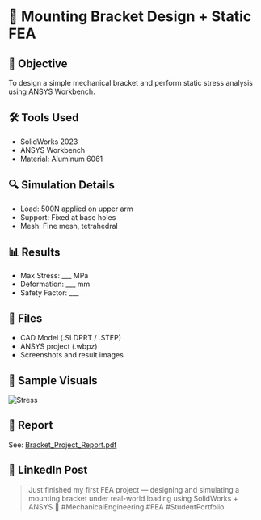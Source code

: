 # 🧩 Mounting Bracket Design + Static FEA

## 🎯 Objective
To design a simple mechanical bracket and perform static stress analysis using ANSYS Workbench.

## 🛠 Tools Used
- SolidWorks 2023
- ANSYS Workbench
- Material: Aluminum 6061

## 🔍 Simulation Details
- Load: 500N applied on upper arm
- Support: Fixed at base holes
- Mesh: Fine mesh, tetrahedral

## 📊 Results
- Max Stress: ___ MPa
- Deformation: ___ mm
- Safety Factor: ___

## 📎 Files
- CAD Model (.SLDPRT / .STEP)
- ANSYS project (.wbpz)
- Screenshots and result images

## 📸 Sample Visuals
![Stress](Images/stress_plot.png)

## 📘 Report
See: [Bracket_Project_Report.pdf](./Report/Bracket_Project_Report.pdf)

## 📢 LinkedIn Post
> Just finished my first FEA project — designing and simulating a mounting bracket under real-world loading using SolidWorks + ANSYS 🚀 #MechanicalEngineering #FEA #StudentPortfolio
